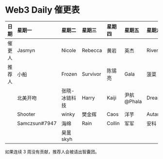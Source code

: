 # Web3 Daily 催更表

|日期|星期一|星期二|星期三|星期四|星期五|星期六|星期天|
|:----|:----|:----|:----|:----|:----|:----|:----|
|催更人|Jasmyn|Nicole|Rebecca|黄岩|英杰|River|加一|
|推荐人|小船|Frozen|Survivor|陈锡亮|Gala|菠菜|Yan|
|    |北美开吻|张晓-冰链科技|Harry|Kaiji|尹航@Phala|Dream|周洋|
|    |Shooter|winky|樊金辉|Caos|洋芋|Autark|Zhangxuesong|
|    |Samczsun#7947|海绵|Rain|Collin|军军|安科|Aaron|
|    ||昊暠skyh||||||

如果连续 3 周没有贡献，推荐人会被请出智囊团。
